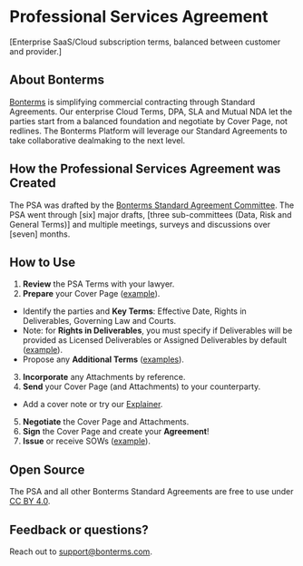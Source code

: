 # Professional Services Agreement
[Enterprise SaaS/Cloud subscription terms, balanced between customer and provider.]

## About Bonterms
[Bonterms](https://bonterms.com/) is simplifying commercial contracting through Standard Agreements. Our enterprise Cloud Terms, DPA, SLA and Mutual NDA let the parties start from a balanced foundation and negotiate by Cover Page, not redlines. The Bonterms Platform will leverage our Standard Agreements to take collaborative dealmaking to the next level.

## How the Professional Services Agreement was Created
The PSA was drafted by the [Bonterms Standard Agreement Committee](https://bonterms.com/committee/). The PSA went through [six] major drafts, [three sub-committees (Data, Risk and General Terms)] and multiple meetings, surveys and discussions over [seven] months.

## How to Use
1. **Review** the PSA Terms with your lawyer.
2. **Prepare** your Cover Page ([example](https://bonterms.com/forms/cloud-terms-cover-page-example/)).
- Identify the parties and **Key Terms**: Effective Date, Rights in Deliverables, Governing Law and Courts.
- Note: for **Rights in Deliverables**, you must specify if Deliverables will be provided as Licensed Deliverables or Assigned Deliverables by default ([example](bonterms.com)).
- Propose any **Additional Terms** ([examples](bonterms.com)).
3. **Incorporate** any Attachments by reference.
4. **Send** your Cover Page (and Attachments) to your counterparty.
- Add a cover note or try our [Explainer](https://bonterms.com/forms/bonterms-explainer/).
5. **Negotiate** the Cover Page and Attachments.
6. **Sign** the Cover Page and create your **Agreement**!
7. **Issue** or receive SOWs ([example](bonterms.com)).

## Open Source
The PSA and all other Bonterms Standard Agreements are free to use under [CC BY 4.0](https://creativecommons.org/licenses/by/4.0/legalcode).

## Feedback or questions?
Reach out to support@bonterms.com.
